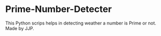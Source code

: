 # Prime-Number-Detecter
This Python scrips helps in detecting weather a number is Prime or not.
         Made by JJP.
